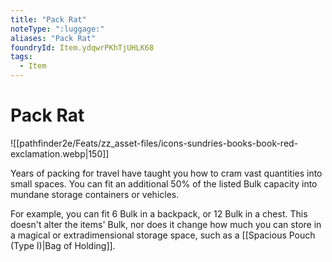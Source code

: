 ```yaml
---
title: "Pack Rat"
noteType: ":luggage:"
aliases: "Pack Rat"
foundryId: Item.ydqwrPKhTjUHLK68
tags:
  - Item
---
```


# Pack Rat
![[pathfinder2e/Feats/zz_asset-files/icons-sundries-books-book-red-exclamation.webp|150]]

Years of packing for travel have taught you how to cram vast quantities into small spaces. You can fit an additional 50% of the listed Bulk capacity into mundane storage containers or vehicles.

For example, you can fit 6 Bulk in a backpack, or 12 Bulk in a chest. This doesn't alter the items' Bulk, nor does it change how much you can store in a magical or extradimensional storage space, such as a [[Spacious Pouch (Type I)|Bag of Holding]].
